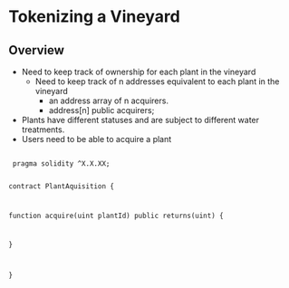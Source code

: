 # Tokenizing a Vineyard
## Overview

* Need to keep track of ownership for each plant in the vineyard
  * Need to keep track of n addresses equivalent to  each plant in the vineyard
    * an address array of n acquirers.
    *  address[n] public acquirers;   
* Plants have different statuses and are subject to different water treatments.
* Users need to be able to acquire a plant 

<code>
 pragma solidity ^X.X.XX;
 
 contract PlantAquisition {
 
function acquire(uint plantId) public returns(uint) {
  
 }

}
</code>
